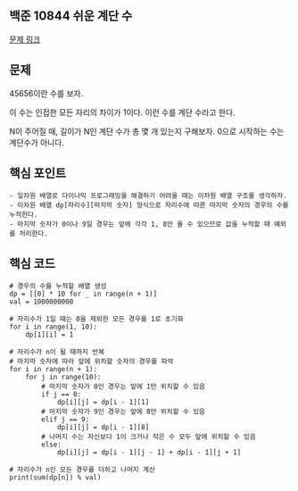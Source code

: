 ## 백준 10844 쉬운 계단 수
[문제 링크](https://www.acmicpc.net/problem/10844)

## 문제
45656이란 수를 보자.

이 수는 인접한 모든 자리의 차이가 1이다. 이런 수를 계단 수라고 한다.

N이 주어질 때, 길이가 N인 계단 수가 총 몇 개 있는지 구해보자. 0으로 시작하는 수는 계단수가 아니다.

## 핵심 포인트
```
- 일차원 배열로 다이나믹 프로그래밍을 해결하기 어려울 때는 이차원 배열 구조를 생각하자.
- 이차원 배열 dp[자리수][마지막 숫자] 형식으로 자리수에 따른 마지막 숫자의 경우의 수를 누적한다.
- 마지막 숫자가 0이나 9일 경우는 앞에 각각 1, 8만 올 수 있으므로 값을 누적할 때 예외를 처리한다.
```

## 핵심 코드
```
# 경우의 수를 누적할 배열 생성
dp = [[0] * 10 for _ in range(n + 1)]
val = 1000000000

# 자리수가 1일 때는 0을 제외한 모든 경우를 1로 초기화
for i in range(1, 10):
    dp[1][i] = 1

# 자리수가 n이 될 때까지 반복
# 마지막 숫자에 따라 앞에 위치할 숫자의 경우를 파악
for i in range(n + 1):
    for j in range(10):
        # 마지막 숫자가 0인 경우는 앞에 1만 위치할 수 있음
        if j == 0:
            dp[i][j] = dp[i - 1][1]
        # 마지막 숫자가 9인 경우는 앞에 8만 위치할 수 있음
        elif j == 9:
            dp[i][j] = dp[i - 1][8]
        # 나머지 수는 자신보다 1이 크거나 작은 수 모두 앞에 위치할 수 있음
        else:
            dp[i][j] = dp[i - 1][j - 1] + dp[i - 1][j + 1]

# 자리수가 n인 모든 경우를 더하고 나머지 계산
print(sum(dp[n]) % val)
```